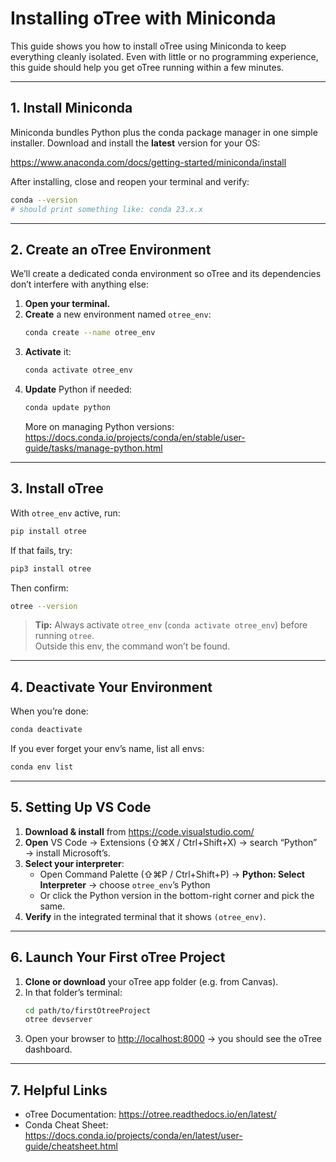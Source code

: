 # Installing oTree with Miniconda

This guide shows you how to install oTree using Miniconda to keep everything cleanly isolated. Even with little or no programming experience, this guide should help you get oTree running within a few minutes.

---

## 1. Install Miniconda

Miniconda bundles Python plus the conda package manager in one simple installer. Download and install the **latest** version for your OS:

https://www.anaconda.com/docs/getting-started/miniconda/install

After installing, close and reopen your terminal and verify:

```bash
conda --version
# should print something like: conda 23.x.x
```

---

## 2. Create an oTree Environment

We’ll create a dedicated conda environment so oTree and its dependencies don’t interfere with anything else:

1. **Open your terminal.**  
2. **Create** a new environment named `otree_env`:
   ```bash
   conda create --name otree_env
   ```
3. **Activate** it:
   ```bash
   conda activate otree_env
   ```
4. **Update** Python if needed:
   ```bash
   conda update python
   ```
   More on managing Python versions:
   https://docs.conda.io/projects/conda/en/stable/user-guide/tasks/manage-python.html

---

## 3. Install oTree

With `otree_env` active, run:

```bash
pip install otree
```

If that fails, try:

```bash
pip3 install otree
```

Then confirm:

```bash
otree --version
```

> **Tip:** Always activate `otree_env` (`conda activate otree_env`) before running `otree`.  
> Outside this env, the command won’t be found.

---

## 4. Deactivate Your Environment

When you’re done:

```bash
conda deactivate
```

If you ever forget your env’s name, list all envs:

```bash
conda env list
```

---

## 5. Setting Up VS Code

1. **Download & install** from https://code.visualstudio.com/  
2. **Open** VS Code → Extensions (⇧⌘X / Ctrl+Shift+X) → search “Python” → install Microsoft’s.  
3. **Select your interpreter**:
   - Open Command Palette (⇧⌘P / Ctrl+Shift+P) → **Python: Select Interpreter** → choose `otree_env`’s Python  
   - Or click the Python version in the bottom-right corner and pick the same.  
4. **Verify** in the integrated terminal that it shows `(otree_env)`.

---

## 6. Launch Your First oTree Project

1. **Clone or download** your oTree app folder (e.g. from Canvas).  
2. In that folder’s terminal:
   ```bash
   cd path/to/firstOtreeProject
   otree devserver
   ```
3. Open your browser to [http://localhost:8000](http://localhost:8000) → you should see the oTree dashboard.

---

## 7. Helpful Links

- oTree Documentation: https://otree.readthedocs.io/en/latest/  
- Conda Cheat Sheet: https://docs.conda.io/projects/conda/en/latest/user-guide/cheatsheet.html  
